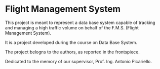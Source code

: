 # Flight Management System
This project is meant to represent a data base system capable of tracking and managing a high traffic volume on behalf of the F.M.S. (Flight Management System).

It is a project developed during the course on Data Base System.

The project belogns to the authors, as reported in the frontspiece.

Dedicated to the memory of our supervisor, Prof. Ing. Antonio Picariello.
